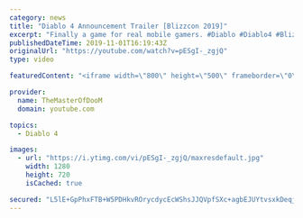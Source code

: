 ```yaml
---
category: news
title: "Diablo 4 Announcement Trailer [Blizzcon 2019]"
excerpt: "Finally a game for real mobile gamers. #Diablo #Diablo4 #Blizzcon #Blizzcon2019 #BlizzardEntertainment #Blizzard #Overwatch2 #Overwatch."
publishedDateTime: 2019-11-01T16:19:43Z
originalUrl: "https://youtube.com/watch?v=pESgI-_zgjQ"
type: video

featuredContent: "<iframe width=\"800\" height=\"500\" frameborder=\"0\" src=\"https://www.youtube.com/embed/pESgI-_zgjQ\" allow=\"accelerometer; autoplay; encrypted-media; gyroscope; picture-in-picture\" allowfullscreen></iframe>"

provider:
  name: TheMasterOfDooM
  domain: youtube.com

topics:
  - Diablo 4

images:
  - url: "https://i.ytimg.com/vi/pESgI-_zgjQ/maxresdefault.jpg"
    width: 1280
    height: 720
    isCached: true

secured: "L5lE+GpPhxFTB+W5PDHkvROrycdycEcWShsJJQVpfSXc+agbEJUYtvsxkDeqjXqt+FSSClngPrSLXkm3RsvuG06sapU973PRRrTlUdEnBR5y+jko8JIjeav7WI/QecRMlfgLuXJtNrGUpSOboHBK5Bb95j06ZvWJsYc0wCZV3MDFuFlq02mBF+jS03mr4wNu6YRBd/F8xa909FkGy+m/dZxAnRP6EnremDsBMwCQg0jHuBcTxEYU0Q5q16btjRIVkRTnDBYowgmQ1w1ypstujptSUKJlZ8VlyZtlfxT0W3SYHeOaPvUXf88MdkjAtP+9AHFuAVsG2/w3MehK0vBbN0m82T2HV0/HsZB4fxLX3CWopDpENJaCTlCLrXD7nfpq7m3qw/M1Svxinqly4qcl6PMb8Y+GsUWR/s66OL52QVdpi3fp3/Rp36JrjpE0dd3X;4FYVwYuP8wIMx2AHKohtMw=="
---
```


